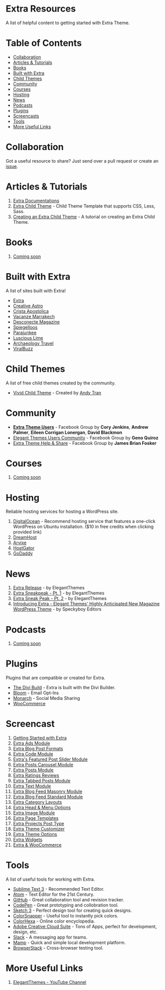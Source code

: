 # Extra Resources
A list of helpful content to getting started with Extra Theme.

# Table of Contents
- [Collaboration](#collaboration)
- [Articles & Tutorials](#articles--tutorials)
- [Books](#books)
- [Built with Extra](#built-with-extra)
- [Child Themes](#child-themes)
- [Community](#community)
- [Courses](#courses)
- [Hosting](#hosting)
- [News](#news)
- [Podcasts](#podcasts)
- [Plugins](#plugins)
- [Screencasts](#screencasts)
- [Tools](#tools)
- [More Useful Links](#more-useful-links)

# Collaboration
Got a useful resource to share? Just send over a pull request or create an [issue](https://github.com/andyhqtran/Extra-Resources/issues).

# Articles & Tutorials
1. [Extra Documentations](http://www.elegantthemes.com/gallery/extra/documentation/)
2. [Extra Child Theme](https://github.com/elegantthemes/extra-child-theme-init) -  Child Theme Template that supports CSS, Less, Sass.
3. [Creating an Extra Child Theme](https://helloandytran.wordpress.com/2016/01/02/creating-an-extra-child-theme/) - A tutorial on creating an Extra Child Theme.

# Books
1. [Coming soon]()

# Built with Extra
A list of sites built with Extra!
- [Extra](http://elegantthemes.com/preview/Extra/)
- [Creative Astro](http://creativeastro.tv/)
- [Crista Apostolica](http://cristaapostolica.com.br/)
- [Vacanze Marrakech](http://vacanzemarrakech.altervista.org/)
- [Desconecte Magazine](http://www.desconectemagazine.com.br/)
- [Spiegelloos](http://www.spiegelloos.nl/)
- [Parajunkee](http://www.parajunkee.com/)
- [Luscious Lime](http://www.lusciouslime.com/)
- [Archaeology Travel](http://archaeology-travel.com/)
- [ViralBuzz](http://viralbuzz.click/)

# Child Themes
A list of free child themes created by the community.
- [Vivid Child Theme](https://github.com/andyhqtran/vivid-child-theme) - Created by [Andy Tran](http://andytran.me)

# Community
- [**Extra Theme Users**](https://www.facebook.com/groups/835970469778246/) - Facebook Group by **Cory Jenkins**, **Andrew Palmer**,
**Eileen Corrigan Lonergan**, **David Blackmon**
- [Elegant Themes Users Community](https://www.facebook.com/groups/ElegantThemesUserCommunity/) - Facebook Group by **Geno Quiroz**
- [Extra Theme Help & Share](https://www.facebook.com/groups/974663089258835/) - Facebook Group by **James Brian Fosker**

# Courses
1. [Coming soon]()

# Hosting
Reliable hosting services for hosting a WordPress site.

1. [DigitalOcean](https://www.digitalocean.com/?refcode=440d50292a32) - Recommend hosting service that features a one-click WordPress on Ubuntu installation. ($10 in free credits when clicking provided link)
2. [DreamHost](https://www.dreamhost.com/)
3. [Arvixe](http://www.arvixe.com/)
4. [HostGator](http://www.hostgator.com/)
5. [GoDaddy](http://www.godaddy.com/)

# News
1. [Extra Release](http://www.elegantthemes.com/blog/theme-releases/extra) - by ElegantThemes
2. [Extra Sneakpeak - Pt. 1](http://www.elegantthemes.com/blog/theme-sneak-peeks/breaking-news-we-are-working-on-a-new-theme-and-its-called-extra) - by ElegantThemes
3. [Extra Sneak Peak - Pt. 2](http://www.elegantthemes.com/blog/theme-sneak-peeks/a-closer-look-at-extra) - by ElegantThemes
4. [Introducing Extra - Elegant Themes' Highly Anticipated New Magazine WordPress Theme](http://speckyboy.com/2015/12/16/extra-magazine-wordpress-theme/) - by Speckyboy Editors

# Podcasts
1. [Coming soon]()

# Plugins
Plugins that are compatible or created for Extra.
- [The Divi Build](http://www.elegantthemes.com/plugins/divi-builder/) - Extra is built with the Divi Builder.
- [Bloom](http://cdn.elegantthemes.com/images/bloom_plugin_main_image.png) - Email Opt-Ins
- [Monarch](http://www.elegantthemes.com/plugins/monarch/) - Social Media Sharing
- [WooCommerce](https://www.woothemes.com/woocommerce/)

# Screencast
1. [Getting Started with Extra](https://www.youtube.com/watch?v=JDSg9eq4LIc)
2. [Extra Ads Module](https://www.youtube.com/watch?v=plMsdYRGmS4)
3. [Extra Blog Post Formats](https://www.youtube.com/watch?v=wJsoenS2Sn0)
4. [Extra Code Module](https://www.youtube.com/watch?v=ql3nQgc09S4)
5. [Extra's Featured Post Slider Module](https://www.youtube.com/watch?v=mOcC9niPxwY)
6. [Extra Posts Carousel Module](https://www.youtube.com/watch?v=aO4Jin1e0qE)
7. [Extra Posts Module](https://www.youtube.com/watch?v=BPrTqZeLOb0)
8. [Extra Ratings Reviews](https://www.youtube.com/watch?v=qYojBpxo87A)
9. [Extra Tabbed Posts Module](https://www.youtube.com/watch?v=PbBLU03E3BQ)
10. [Extra Text Module](https://www.youtube.com/watch?v=BcxcKzQs5ig)
11. [Extra Blog Feed Masonry Module](https://www.youtube.com/watch?v=wE6y-9RAqok)
12. [Extra Blog Feed Standard Module](https://www.youtube.com/watch?v=p6QyV8NlPtU)
13. [Extra Category Layouts](https://www.youtube.com/watch?v=30SVxnjdnxc)
14. [Extra Head & Menu Options](https://www.youtube.com/watch?v=1K8SzLpMfzg)
15. [Extra Image Module](https://www.youtube.com/watch?v=3NOlk1gzLcw)
16. [Extra Page Templates](https://www.youtube.com/watch?v=205xNpapvR4)
17. [Extra Projects Post Type](https://www.youtube.com/watch?v=nEmwXh8t_08)
18. [Extra Theme Customizer](https://www.youtube.com/watch?v=X9lUCbUXmXw)
19. [Extra Theme Options](https://www.youtube.com/watch?v=7MvSxmGW02U)
20. [Extra Widgets](https://www.youtube.com/watch?v=rZmROeWtMqE)
21. [Extra & WooCommerce](https://www.youtube.com/watch?v=v5TRyH8eqIg)

# Tools
A list of useful tools for working with Extra.
- [Sublime Text 3](http://www.sublimetext.com/3) - Recommended Text Editor.
- [Atom](https://atom.io/) - Text Editor for the 21st Century.
- [GitHub](http://github.com) - Great collaboration tool and revision tracker.
- [CodePen](https://codepen.io) - Great prototyping and collobration tool.
- [Sketch 3](https://www.sketchapp.com/) - Perfect design tool for creating quick designs.
- [ColorSnapper](http://colorsnapper.com/) - Useful tool to instantly pick colors.
- [ColorHexa](http://www.colorhexa.com/) - Online color encyclopedia.
- [Adobe Creative Cloud Suite](http://www.adobe.com/creativecloud.html) - Tons of Apps, perfect for development, design, etc.
- [Slack](https://slack.com/) - A messaging app for teams.
- [Mamp](https://www.mamp.info/en/) - Quick and simple local development platform.
- [BrowserStack](https://www.browserstack.com) - Cross-browser testing tool.

# More Useful Links
1. [ElegantThemes - YouTube Channel](https://www.youtube.com/channel/UCuasRuWliU48RwnKXf9GesA)
